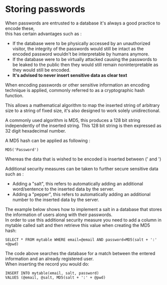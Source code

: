 # Storing passwords

When passwords are entrusted to a database it's always a good practice to encode these,  
 this has certain advantages such as :

* If the database were to be physically accessed by an unauthorized visitor, the integrity of the passwords  would still be intact as the encoded password wouldn't be interpretable by humans anymore.
* If the database were to be virtually attacked causing the passwords to be leaked to the public then they would still remain noninterpretable as they would still be encoded.
* **It's advised to never insert sensitive data as clear text**

When encoding passwords or other sensitive information an encoding technique is applied, commonly referred to as a cryptographic hash function.   
  
This allows a mathematical algorithm to map the inserted string of arbitrary size to a string of fixed size, it's also designed to work solely unidirectional.  
  
 A commonly used algorithm is MD5, this produces a 128 bit string independently of the inserted string. This 128 bit string is then expressed as 32 digit hexadecimal number.  
   
 A MD5 hash can be applied as following :  


```text
MD5('Password')
```

Whereas the data that is wished to be encoded is inserted between \(' and '\)   


Additional security measures can be taken to further secure sensitive data such as :

* Adding a "salt", this refers to automatically adding an additional word/sentence to the inserted data by the server.
* Adding a "pepper", this refers to automatically adding an additional number to the inserted data by the server.

The example below shows how to implement a salt in a database that stores the information of users along with their passwords.  
 In order to use this additional security measure you need to add a column in mytable called salt and then retrieve this value when creating the MD5 hash:

```text
SELECT * FROM mytable WHERE email=@email AND password=MD5(salt + ':' +@pwd)
```

The code above searches the database for a match between the entered information and an already registered user.  
 When inserting the record you would do:

```text
INSERT INTO mytable(email, salt, password)
VALUES (@email, @salt, MD5(salt + ':' + @pwd)
```


